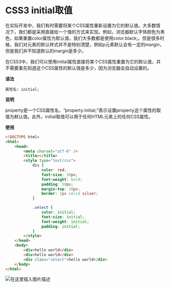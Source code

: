 # CSS3 initial取值

在实际开发中，我们有时需要将某个CSS属性重新设置为它的默认值。大多数情况下，我们都是采用直接给一个值的方式来实现。例如，浏览器默认字体颜色为黑色，如果重置color属性为默认值，我们大多数都是使用color:black;。但是很多时候，我们对元素的默认样式并不是特别清楚，例如p元素默认会有一定的margin，但是我们并不知道默认的margin是多少。

在CSS3中，我们可以使用initial属性直接将某个CSS属性重置为它的默认值，并不需要事先知道这个CSS属性的默认值是多少，因为浏览器会自动设置的。

**语法**

```
属性名: initial;
```

**说明**

property是一个CSS属性名，“property:initial;”表示设置property这个属性的取值为默认值。此外，initial取值可以用于任何HTML元素上的任何CSS属性。

**使用**

```html
<!DOCTYPE html>
<html>
	<head>
		<meta charset="utf-8" />
		<title></title>
		<style type="text/css">
			div {
				color: red;
				font-size: 30px;
				font-weight: bold;
				padding: 50px;
				margin-top: 10px;
				border: 1px solid silver;
			}

			.select {
				color: initial;
				font-size: initial;
				font-weight: initial;
				padding: initial;
			}
		</style>
	</head>
	<body>
		<div>hello world</div>
		<div>hello world</div>
		<div class="select">hello world</div>
	</body>
</html>
```

![在这里插入图片描述](https://img-blog.csdnimg.cn/acbb80c206ce427cb0c287f08a69ba4f.png)



